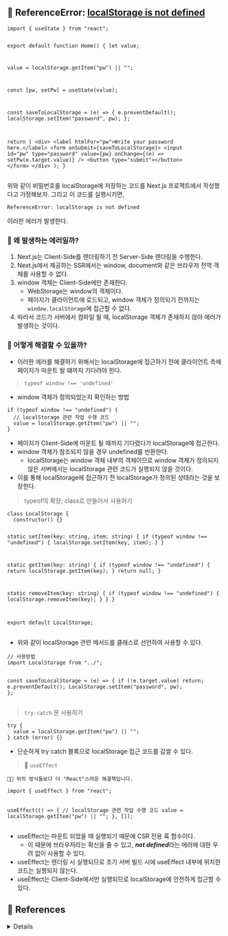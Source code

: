 <h2 id="🚨-referenceerror-localstorage-is-not-defined">🚨 ReferenceError: <a href="https://github.com/vercel/next.js/discussions/19911">localStorage is not defined</a></h2>
<pre><code class="language-js">import { useState } from &quot;react&quot;;

export default function Home() {
  let value;

  value = localStorage.getItem(&quot;pw&quot;) || &quot;&quot;;

  const [pw, setPw] = useState(value);

  const saveToLocalStorage = (e) =&gt; {
    e.preventDefault();
    localStorage.setItem(&quot;password&quot;, pw);
  };

  return (
    &lt;div&gt;
      &lt;label htmlFor=&quot;pw&quot;&gt;Write your password here.&lt;/label&gt;
      &lt;form onSubmit={saveToLocalStorage}&gt;
        &lt;input
          id=&quot;pw&quot;
          type=&quot;password&quot;
          value={pw}
          onChange={(e) =&gt; setPw(e.target.value)}
        /&gt;
        &lt;button type=&quot;submit&quot;&gt;&lt;/button&gt;
      &lt;/form&gt;
    &lt;/div&gt;
  );
}</code></pre>
<p>위와 같이 비밀번호를 localStorage에 저장하는 코드를 Next.js 프로젝트에서 작성했다고 가정해보자.
그리고 이 코드를 실행시키면,</p>
<pre><code>ReferenceError: localStorage is not defined</code></pre><p>이러한 에러가 발생한다.</p>
<h3 id="🤔-왜-발생하는-에러일까">🤔 왜 발생하는 에러일까?</h3>
<ol>
<li>Next.js는 Client-Side를 렌더링하기 전 Server-Side 렌더링을 수행한다.</li>
<li>Next.js에서 제공하는 SSR에서는 window, document와 같은 브라우저 전역 객체를 사용할 수 없다.</li>
<li>window 객체는 Client-Side에만 존재한다.<ul>
<li>WebStorage는 window의 객체이다.</li>
<li>페이지가 클라이언트에 로드되고, window 객체가 정의되기 전까지는 <code>window.localStorage</code>에 접근할 수 없다.</li>
</ul>
</li>
<li>따라서 코드가 서버에서 컴파일 될 때, localStorage 객체가 존재하지 않아 에러가 발생하는 것이다.</li>
</ol>
<h3 id="🧐-어떻게-해결할-수-있을까">🧐 어떻게 해결할 수 있을까?</h3>
<ul>
<li>이러한 에러를 해결하기 위해서는 localStorage에 접근하기 전에 클라이언트 측에 페이지가 마운트 될 떄까지 기다려야 한다.</li>
</ul>
<blockquote>
<p><code>typeof window !== 'undefined'</code></p>
</blockquote>
<ul>
<li>window 객체가 정의되었는지 확인하는 방법</li>
</ul>
<pre><code class="language-js">if (typeof window !== &quot;undefined&quot;) {
  // localStorage 관련 작업 수행 코드
  value = localStorage.getItem(&quot;pw&quot;) || &quot;&quot;;
}</code></pre>
<ul>
<li>페이지가 Client-Side에 마운트 될 때까지 기다렸다가 localStorage에 접근한다.</li>
<li>window 객체가 참조되지 않을 경우 undefined를 반환한다.<ul>
<li>localStorage는 window 객체 내부의 객체이므로 window 객체가 정의되지 않은 서버에서는 localStorage 관련 코드가 실행되지 않을 것이다.</li>
</ul>
</li>
<li>이를 통해 localStorage에 접근하기 전 localStorage가 정의된 상태라는 것을 보장한다.</li>
</ul>
<blockquote>
<p>typeof의 확장; class로 만들어서 사용하기</p>
</blockquote>
<pre><code class="language-js">class LocalStorage {
  constructor() {}

  static setItem(key: string, item: string) {
    if (typeof window !== &quot;undefined&quot;) {
      localStorage.setItem(key, item);
    }
  }

  static getItem(key: string) {
    if (typeof window !== &quot;undefined&quot;) {
      return localStorage.getItem(key);
    }
    return null;
  }

  static removeItem(key: string) {
    if (typeof window !== &quot;undefined&quot;) {
      localStorage.removeItem(key);
    }
  }
}

export default LocalStorage;</code></pre>
<ul>
<li>위와 같이 localStorage 관련 메서드를 클래스로 선언하여 사용할 수 있다.</li>
</ul>
<pre><code class="language-js">// 사용방법
import LocalStorage from &quot;../&quot;;

const saveToLocalStorage = (e) =&gt; {
  if (!e.target.value) return;
  e.preventDefault();
  LocalStorage.setItem(&quot;password&quot;, pw);
};</code></pre>
<blockquote>
<p><code>try-catch</code> 문 사용하기</p>
</blockquote>
<pre><code class="language-js">try {
  value = localStorage.getItem(&quot;pw&quot;) || &quot;&quot;;
} catch (error) {}</code></pre>
<ul>
<li>단순하게 try catch 블록으로 localStorage 접근 코드를 감쌀 수 있다.</li>
</ul>
<blockquote>
<p>🌟 <code>useEffect</code></p>
</blockquote>
<pre><code>👩‍🏫 위의 방식들보다 더 &quot;React&quot;스러운 해결책입니다.</code></pre><pre><code class="language-js">import { useEffect } from &quot;react&quot;;

useEffect(() =&gt; {
  // localStorage 관련 작업 수행 코드
  value = localStorage.getItem(&quot;pw&quot;) || &quot;&quot;;
}, []);</code></pre>
<ul>
<li>useEffect는 마운트 되었을 때 실행되기 때문에 CSR 전용 훅 함수이다.<ul>
<li>이 때문에 브라우저라는 확신을 줄 수 있고, <strong><em>not defined</em></strong>라는 에러에 대한 우려 없이 사용할 수 있다.</li>
</ul>
</li>
<li>useEffect는 렌더링 시 실행되므로 초기 서버 빌드 시에 useEffect 내부에 위치한 코드는 실행되지 않는다.</li>
<li>useEffect는 Client-Side에서만 실행되므로 localStorage에 안전하게 접근할 수 있다.</li>
</ul>
<h2 id="🔎-references">🔎 References</h2>
<details>
참고 자료 모음
<div>

<ul>
<li><a href="https://velog.io/@dngur9801/Next.js-localStorage-%EC%9D%B4%EC%8A%88">[Next.js] localStorage 이슈</a></li>
<li><a href="https://developer.school/snippets/react/localstorage-is-not-defined-nextjs#scenario">How to Fix &quot;localStorage is not defined&quot; in Next.js</a></li>
<li><a href="https://all-dev-kang.tistory.com/entry/Next-localstorage%EB%A5%BC-%EC%82%AC%EC%9A%A9%ED%95%98%EB%8A%94-%EB%B0%A9%EB%B2%95">[Next] localstorage를 사용하는 방법 #1</a></li>
<li><a href="https://chunho.tistory.com/60">[nextJS] localStorage 사용하기</a></li>
<li><a href="https://dev.to/collegewap/how-to-use-local-storage-in-nextjs-2l2j">How to use Local Storage in Next.js</a></li>
<li><a href="https://stackoverflow.com/questions/63312727/how-to-deal-with-local-storage-and-ssr">How to deal with local storage and SSR?</a></li>
<li><a href="https://stackoverflow.com/questions/76070793/localstorage-is-not-defined-in-next-js">localStorage is not defined in next js</a></div>
</details>
</li>
</ul>